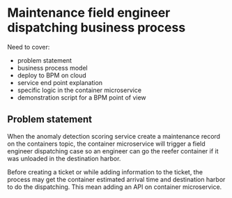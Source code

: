 # Maintenance field engineer dispatching business process

Need to cover:

* problem statement
* business process model
* deploy to BPM on cloud
* service end point explanation
* specific logic in the container microservice
* demonstration script for a BPM point of view 

## Problem statement

When the anomaly detection scoring service create a maintenance record on the containers topic, the container microservice will trigger a field engineer dispatching case so an engineer can go the reefer container if it was unloaded in the destination harbor. 

Before creating a ticket or while adding information to the ticket, the process may get the container estimated arrival time and destination harbor to do the dispatching. This mean adding an API on container microservice.

